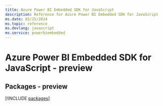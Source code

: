```yaml
---
title: Azure Power BI Embedded SDK for JavaScript
description: Reference for Azure Power BI Embedded SDK for JavaScript
ms.date: 02/15/2024
ms.topic: reference
ms.devlang: javascript
ms.service: powerbiembedded
---
```

# Azure Power BI Embedded SDK for JavaScript - preview
## Packages - preview
[!INCLUDE [packages](power-bi-embedded-index.md)]